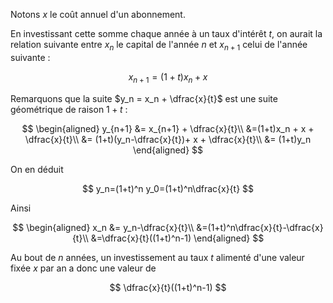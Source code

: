 Notons $x$ le coût annuel d'un abonnement.

En investissant cette somme chaque année à un taux d'intérêt $t$, on aurait la relation suivante entre $x_n$ le capital de l'année $n$ et $x_{n+1}$ celui de l'année suivante :

$$
  x_{n+1} = (1+t)x_n + x
$$

Remarquons que la suite $y_n = x_n + \dfrac{x}{t}$ est une suite géométrique de raison $1+t$ :

$$
\begin{aligned}
  y_{n+1} &= x_{n+1} + \dfrac{x}{t}\\
          &=(1+t)x_n + x + \dfrac{x}{t}\\
          &= (1+t)(y_n-\dfrac{x}{t})+ x + \dfrac{x}{t}\\
          &= (1+t)y_n
\end{aligned}
$$

On en déduit

$$
  y_n=(1+t)^n y_0=(1+t)^n\dfrac{x}{t}
$$

Ainsi

$$
\begin{aligned}
  x_n &= y_n-\dfrac{x}{t}\\
      &=(1+t)^n\dfrac{x}{t}-\dfrac{x}{t}\\
      &=\dfrac{x}{t}((1+t)^n-1)
\end{aligned}
$$

Au bout de $n$ années, un investissement au taux $t$ alimenté d'une valeur fixée $x$ par an a donc une valeur de

$$
  \dfrac{x}{t}((1+t)^n-1)
$$
